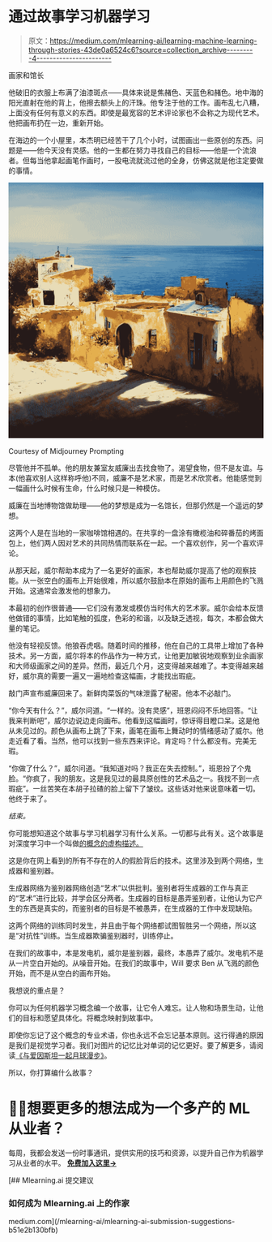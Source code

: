 # 通过故事学习机器学习

> 原文：<https://medium.com/mlearning-ai/learning-machine-learning-through-stories-43de0a6524c6?source=collection_archive---------4----------------------->

画家和馆长

他破旧的衣服上布满了油漆斑点——具体来说是焦赭色、天蓝色和赭色。地中海的阳光直射在他的背上，他擦去额头上的汗珠。他专注于他的工作。画布乱七八糟，上面没有任何有意义的东西。即使是最宽容的艺术评论家也不会称之为现代艺术。他把画布扔在一边，重新开始。

在海边的一个小屋里，本杰明已经苦干了几个小时，试图画出一些原创的东西。问题是——他今天没有灵感。他的一生都在努力寻找自己的目标——他是一个流浪者。但每当他拿起画笔作画时，一股电流就流过他的全身，仿佛这就是他注定要做的事情。

![](img/e2617986da487436a91dfabeb764ade2.png)

Courtesy of Midjourney Prompting

尽管他并不孤单。他的朋友兼室友威廉出去找食物了。渴望食物，但不是友谊。与本(他喜欢别人这样称呼他)不同，威廉不是艺术家，而是艺术欣赏者。他能感觉到一幅画什么时候有生命，什么时候只是一种模仿。

威廉在当地博物馆做助理——他的梦想是成为一名馆长，但那仍然是一个遥远的梦想。

这两个人是在当地的一家咖啡馆相遇的。在共享的一盘涂有橄榄油和碎番茄的烤面包上，他们两人因对艺术的共同热情而联系在一起。一个喜欢创作，另一个喜欢评论。

从那天起，威尔帮助本成为了一名更好的画家，本也帮助威尔提高了他的观察技能。从一张空白的画布上开始很难，所以威尔鼓励本在原始的画布上用颜色的飞溅开始。这通常会激发他的想象力。

本最初的创作很普通——它们没有激发或模仿当时伟大的艺术家。威尔会给本反馈他做错的事情，比如笔触的弧度，色彩的和谐，以及缺乏透视，每次，本都会做大量的笔记。

他没有轻视反馈。他狼吞虎咽。随着时间的推移，他在自己的工具带上增加了各种技术。另一方面，威尔将本的作品作为一种方式，让他更加敏锐地观察到业余画家和大师级画家之间的差异。然而，最近几个月，这变得越来越难了。本变得越来越好，威尔真的需要一遍又一遍地检查这幅画，才能找出瑕疵。

敲门声宣布威廉回来了。新鲜肉菜饭的气味泄露了秘密。他本不必敲门。

“你今天有什么？”，威尔问道。“一样的。没有灵感”，班恩闷闷不乐地回答。“让我来判断吧”，威尔边说边走向画布。他看到这幅画时，惊讶得目瞪口呆。这是他从未见过的。颜色从画布上跳了下来，画笔在画布上舞动时的情绪感动了威尔。他走近看了看。当然，他可以找到一些东西来评论。肯定吗？什么都没有。完美无瑕。

“你做了什么？”，威尔问道。“我知道对吗？我正在失去控制。”，班恩扮了个鬼脸。“你疯了，我的朋友。这是我见过的最具原创性的艺术品之一。我找不到一点瑕疵”。一丝苦笑在本胡子拉碴的脸上留下了皱纹。这些话对他来说意味着一切。他终于来了。

*结束。*

你可能想知道这个故事与学习机器学习有什么关系。一切都与此有关。这个故事是对深度学习中一个叫做[的概念的虚构描述。](https://en.wikipedia.org/wiki/Generative_adversarial_network)

这是你在网上看到的所有不存在的人的假脸背后的技术。这里涉及到两个网络，生成器和鉴别器。

生成器网络为鉴别器网络创造“艺术”以供批判。鉴别者将生成器的工作与真正的“艺术”进行比较，并学会区分两者。生成器的目标是愚弄鉴别者，让他认为它产生的东西是真实的，而鉴别者的目标是不被愚弄，在生成器的工作中发现缺陷。

这两个网络的训练同时发生，并且由于每个网络都试图智胜另一个网络，所以这是“对抗性”训练。当生成器欺骗鉴别器时，训练停止。

在我们的故事中，本是发电机，威尔是鉴别器，最终，本愚弄了威尔。发电机不是从一片空白开始的。从噪音开始。在我们的故事中，Will 要求 Ben 从飞溅的颜色开始，而不是从空白的画布开始。

我想说的重点是？

你可以为任何机器学习概念编一个故事，让它令人难忘。让人物和场景生动，让他们的目标和愿望具体化。将概念映射到故事中。

即使你忘记了这个概念的专业术语，你也永远不会忘记基本原则。这行得通的原因是我们是视觉学习者。我们对图片的记忆比对单词的记忆更好。要了解更多，请阅读[《与爱因斯坦一起月球漫步》](https://www.amazon.com/Moonwalking-Einstein-Science-Remembering-Everything/dp/0143120530)。

所以，你打算编什么故事？

# 🤖💪想要更多的想法成为一个多产的 ML 从业者？

每周，我都会发送一份时事通讯，提供实用的技巧和资源，以提升自己作为机器学习从业者的水平。 [**免费加入这里→**](https://www.newsletter.artofsaience.com)

[](/mlearning-ai/mlearning-ai-submission-suggestions-b51e2b130bfb) [## Mlearning.ai 提交建议

### 如何成为 Mlearning.ai 上的作家

medium.com](/mlearning-ai/mlearning-ai-submission-suggestions-b51e2b130bfb)